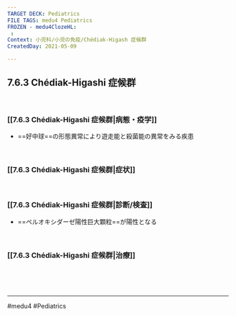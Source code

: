 ```yaml
---
TARGET DECK: Pediatrics
FILE TAGS: medu4 Pediatrics
FROZEN - medu4ClozeHL:
 : 
Context: 小児科/小児の免疫/Chédiak-Higash 症候群
CreatedDay: 2021-05-09

---
```


## 7.6.3 Chédiak-Higashi 症候群

<br>

### [[7.6.3 Chédiak-Higashi 症候群|病態・疫学]]
* ==好中球==の形態異常により遊走能と殺菌能の異常をみる疾患
<!--ID: 1620738659373-->


<br>

### [[7.6.3 Chédiak-Higashi 症候群|症状]]


<br>

### [[7.6.3 Chédiak-Higashi 症候群|診断/検査]]
* ==ペルオキシダーゼ陽性巨大顆粒==が陽性となる
<!--ID: 1620738659379-->


<br>

### [[7.6.3 Chédiak-Higashi 症候群|治療]]


<br><br><br>

---
#medu4 #Pediatrics
